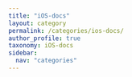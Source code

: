 ```yaml
---
title: "iOS-docs"
layout: category
permalink: /categories/ios-docs/
author_profile: true
taxonomy: iOS-docs
sidebar:
  nav: "categories"
---
```

